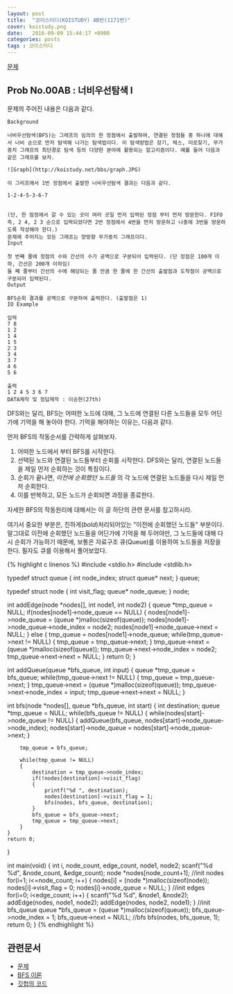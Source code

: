 ```yaml
---
layout: post
title:  "코이스터디(KOISTUDY) AB번(1171번)"
cover: koistudy.png
date:   2016-09-09 15:44:17 +0900
categories: posts
tags : 코이스터디
---
```


[문제](http://koistudy.net/?mid=prob_page&NO=171)

## Prob No.00AB : 너비우선탐색 I

문제의 주어진 내용은 다음과 같다.

    Background

    너비우선탐색(BFS)는 그래프의 임의의 한 정점에서 출발하여, 연결된 정점들 중 하나에 대해서 너비 순으로 먼저 탐색해 나가는 탐색법이다. 이 탐색방법은 장기, 체스, 미로찾기, 무가중치 그래프의 최단경로 탐색 등의 다양한 분야에 활용되는 알고리즘이다. 예를 들어 다음과 같은 그래프를 보자.

    ![Graph](http://koistudy.net/bbs/graph.JPG)

    이 그리프에서 1번 정점에서 출발한 너비우선탐색 결과는 다음과 같다.

    1-2-4-5-3-6-7


    (단, 한 점정에서 갈 수 있는 곳이 여러 곳일 먼저 입력된 정점 부터 먼저 방문한다. FIFO 즉, 2 4, 2 3 순으로 입력되었다면 2번 정점에서 4번을 먼저 방문하고 나중에 3번을 방문하도록 작성해야 한다.)
    문제에 주어지는 모든 그래프는 양방향 무가중치 그래프이다.
    Input

    첫 번째 줄에 정점의 수와 간선의 수가 공백으로 구분되어 입력된다. (단 정점은 100개 이하, 간선은 200개 이하임)
    둘 째 줄부터 간선의 수에 해당되는 줄 만큼 한 줄에 한 간선의 출발점과 도착점이 공백으로 구분되어 입력된다.
    Output

    BFS순회 결과를 공백으로 구분하여 출력한다. (출발점은 1)
    IO Example

    입력
    7 8
    1 2
    1 4
    1 5
    2 3
    3 4
    3 7
    4 6
    5 6

    출력
    1 2 4 5 3 6 7
    DATA제작 및 정답제작 : 이승현(27th)

DFS와는 달리, BFS는 어떠한 노드에 대해, 그 노드에 연결된 다른 노드들을 모두 어딘가에 기억을 해 놓아야 한다. 기억을 해야하는 이유는, 다음과 같다.

먼저 BFS의 작동순서를 간략하게 살펴보자.

1. 어떠한 노드에서 부터 BFS를 시작한다.
2. 선택된 노드와 연결된 노드들부터 순회를 시작한다. DFS와는 달리, 연결된 노드들을 제일 먼저 순회하는 것이 특징이다.
3. 순회가 끝나면, *이전에 순회했던 노드들* 의 각 노드에 연결된 노드들을 다시 제일 먼저 순회한다.
4. 이를 반복하고, 모든 노드가 순회되면 과정을 종료한다.

자세한 BFS의 작동원리에 대해서는 이 글 하단의 관련 문서를 참고하시라.

여기서 중요한 부분은, 진하게(*bold*)처리되어있는 "이전에 순회했던 노드들" 부분이다. 말그대로 이전에 순회했던 노드들을 어딘가에 기억을 해 두어야만, 그 노드들에 대해 다시 순회가 가능하기 때문에, 보통은 자료구조 큐(Queue)를 이용하여 노드들을 저장을 한다. 필자도 큐를 이용해서 풀어보았다.

{% highlight c linenos %}
#include <stdio.h>
#include <stdlib.h>

typedef struct queue
{
	int node_index;
	struct queue* next;
} queue;

typedef struct node
{
	int visit_flag;
	queue* node_queue;
} node;

int addEdge(node *nodes[], int node1, int node2)
{
	queue *tmp_queue = NULL;
	if(nodes[node1]->node_queue == NULL)
	{
		nodes[node1]->node_queue = (queue *)malloc(sizeof(queue));
		nodes[node1]->node_queue->node_index = node2;
		nodes[node1]->node_queue->next = NULL;
	}
	else
	{
		tmp_queue = nodes[node1]->node_queue;
		while(tmp_queue->next != NULL)
		{
			tmp_queue = tmp_queue->next;
		}
		tmp_queue->next = (queue *)malloc(sizeof(queue));
		tmp_queue->next->node_index = node2;
		tmp_queue->next->next = NULL;
	}
	return 0;
}

int addQueue(queue *bfs_queue, int input)
{
	queue *tmp_queue = bfs_queue;
	while(tmp_queue->next != NULL)
	{
		tmp_queue = tmp_queue->next;
	}
	tmp_queue->next = (queue *)malloc(sizeof(queue));
	tmp_queue->next->node_index = input;
	tmp_queue->next->next = NULL;
}

int bfs(node *nodes[], queue *bfs_queue, int start)
{
	int destination;
	queue *tmp_queue = NULL;
	while(bfs_queue != NULL)
	{
		while(nodes[start]->node_queue != NULL)
		{
			addQueue(bfs_queue, nodes[start]->node_queue->node_index);
			nodes[start]->node_queue = nodes[start]->node_queue->next;
		}

		tmp_queue = bfs_queue;

		while(tmp_queue != NULL)
		{
			destination = tmp_queue->node_index;
			if(!nodes[destination]->visit_flag)
			{
				printf("%d ", destination);
				nodes[destination]->visit_flag = 1;
				bfs(nodes, bfs_queue, destination);
			}
			bfs_queue = bfs_queue->next;
			tmp_queue = tmp_queue->next;
		}
	}
	return 0;
}

int main(void)
{
	int i, node_count, edge_count, node1, node2;
	scanf("%d %d", &node_count, &edge_count);
	node *nodes[node_count+1];
	//init nodes
	for(i=1; i<=node_count; i++)
	{
		nodes[i] = (node *)malloc(sizeof(node));
		nodes[i]->visit_flag = 0;
		nodes[i]->node_queue = NULL;
	}
	//init edges
	for(i=0; i<edge_count; i++)
	{
		scanf("%d %d", &node1, &node2);
		addEdge(nodes, node1, node2);
		addEdge(nodes, node2, node1);
	}
	//init bfs_queue
	queue *bfs_queue = (queue *)malloc(sizeof(queue));
	bfs_queue->node_index = 1;
	bfs_queue->next = NULL;
	//bfs
	bfs(nodes, bfs_queue, 1);
	return 0;
}
{% endhighlight %}

## 관련문서

- [문제](http://koistudy.net/?mid=prob_page&NO=171)
- [BFS 이론](https://namu.wiki/w/BFS)
- [깃헙의 코드](https://github.com/NugiSquare/C_Study/blob/master/koistudy/no171.c)
